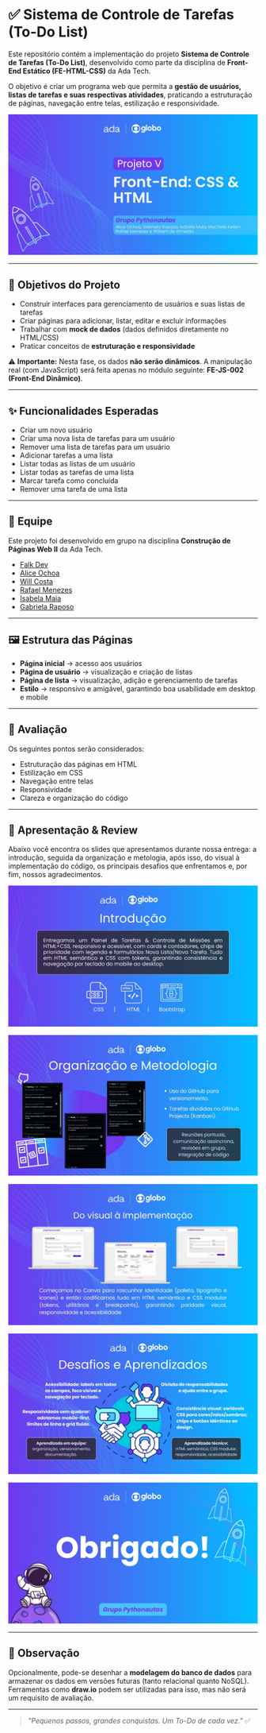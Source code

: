 # ✅ Sistema de Controle de Tarefas (To-Do List)

Este repositório contém a implementação do projeto **Sistema de Controle de Tarefas (To-Do List)**, desenvolvido como parte da disciplina de **Front-End Estático (FE-HTML-CSS)** da Ada Tech.

O objetivo é criar um programa web que permita a **gestão de usuários, listas de tarefas e suas respectivas atividades**, praticando a estruturação de páginas, navegação entre telas, estilização e responsividade.

![Capa do projeto V com os logos da Ada e da Globo ao topo, fundo gradiente roxo-azul e o botão “Grupo Pythonautas”](imagens/apresentacao.jpg)

---

## 🎯 Objetivos do Projeto

- Construir interfaces para gerenciamento de usuários e suas listas de tarefas
- Criar páginas para adicionar, listar, editar e excluir informações
- Trabalhar com **mock de dados** (dados definidos diretamente no HTML/CSS)
- Praticar conceitos de **estruturação e responsividade**

⚠️ **Importante:** Nesta fase, os dados **não serão dinâmicos**. A manipulação real (com JavaScript) será feita apenas no módulo seguinte: **FE-JS-002 (Front-End Dinâmico)**.

---

## ✨ Funcionalidades Esperadas

- Criar um novo usuário
- Criar uma nova lista de tarefas para um usuário
- Remover uma lista de tarefas para um usuário
- Adicionar tarefas a uma lista
- Listar todas as listas de um usuário
- Listar todas as tarefas de uma lista
- Marcar tarefa como concluída
- Remover uma tarefa de uma lista

---

## 👥 Equipe

Este projeto foi desenvolvido em grupo na disciplina **Construção de Páginas Web II** da Ada Tech.

- [Falk Dev](https://github.com/falk-dev)  
- [Alice Ochoa](https://github.com/aliceochoa)  
- [Will Costa](https://github.com/Williannca85)  
- [Rafael Menezes](https://github.com/devrsmenezes)  
- [Isabela Maia](https://github.com/isabelacmaia)
- [Gabriela Raposo](https://github.com/ugabiraposo)  

---

## 🖼️ Estrutura das Páginas

- **Página inicial** → acesso aos usuários
- **Página de usuário** → visualização e criação de listas
- **Página de lista** → visualização, adição e gerenciamento de tarefas
- **Estilo** → responsivo e amigável, garantindo boa usabilidade em desktop e mobile

---

## 🎨 Avaliação

Os seguintes pontos serão considerados:

- Estruturação das páginas em HTML
- Estilização em CSS
- Navegação entre telas
- Responsividade
- Clareza e organização do código

---

## 📑 Apresentação & Review
Abaixo você encontra os slides que apresentamos durante nossa entrega: a introdução, seguida da organização e metologia, após isso, do visual à implementação do código, os principais desafios que enfrentamos e, por fim, nossos agradecimentos.

![Introdução do Projeto 5](imagens/introducao.jpg)

![Organização e Metodologia](imagens/organizacao.jpg)

![Do visual à Implementação](imagens/visual.jpg)

![Desafios e aprendizados](imagens/desafios.jpg)

![Slide de agradecimento com os logos da Ada e da Globo, fundo gradiente roxo-azul e o texto “Obrigado” centralizado](imagens/obrigado.jpg)

---

## 🔮 Observação

Opcionalmente, pode-se desenhar a **modelagem do banco de dados** para armazenar os dados em versões futuras (tanto relacional quanto NoSQL). Ferramentas como **draw.io** podem ser utilizadas para isso, mas não será um requisito de avaliação.

---

> _"Pequenos passos, grandes conquistas. Um To-Do de cada vez."_ ✅
